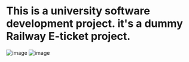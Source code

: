 # This is a university software development project. it's a dummy Railway E-ticket project.
![image](https://github.com/user-attachments/assets/6375fe5f-d2f5-485c-9046-c285b15537c6)
![image](https://github.com/user-attachments/assets/82c33fc9-155a-4f95-83f3-28cc19c8234c)



